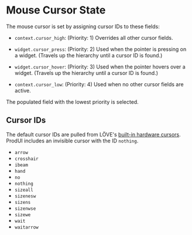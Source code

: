 # Mouse Cursor State

The mouse cursor is set by assigning cursor IDs to these fields:

* `context.cursor_high`: (Priority: 1) Overrides all other cursor fields.

* `widget.cursor_press`: (Priority: 2) Used when the pointer is pressing on a widget. (Travels up the hierarchy until a cursor ID is found.)

* `widget.cursor_hover`: (Priority: 3) Used when the pointer hovers over a widget. (Travels up the hierarchy until a cursor ID is found.)

* `context.cursor_low`: (Priority: 4) Used when no other cursor fields are active.

The populated field with the lowest priority is selected.


## Cursor IDs

The default cursor IDs are pulled from LÖVE's [built-in hardware cursors](https://love2d.org/wiki/CursorType). ProdUI includes an invisible cursor with the ID `nothing`.

* `arrow`
* `crosshair`
* `ibeam`
* `hand`
* `no`
* `nothing`
* `sizeall`
* `sizenesw`
* `sizens`
* `sizenwse`
* `sizewe`
* `wait`
* `waitarrow`
